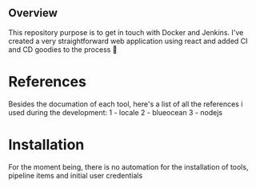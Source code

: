 ## Overview

This repository purpose is to get in touch with Docker and Jenkins. I've created a very straightforward 
web application using react and added CI and CD goodies to the process :tada:

# References

Besides the documation of each tool, here's a list of all the references i used during the development:
1 - locale
2 - blueocean
3 - nodejs

# Installation
For the moment being, there is no automation for the installation of tools, pipeline items and initial user credentials
